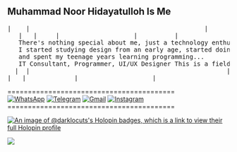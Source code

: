 
## Muhammad Noor Hidayatulloh Is Me
<pre>
|    |                                               |                    |                       |
   |   |     |                    |          |                     |                                       
   There's nothing special about me, just a technology enthusiast and interested in business...
   I started studying design from an early age, started doing business when I was still a student, 
   and spent my teenage years learning programming...
   IT Consultant, Programmer, UI/UX Designer This is a field I like and am passionate about...
  |  |                                                     |                  |                | |
|   |             |                    |                          |   |  |                          |
</pre>

========================================= <br>
[![WhatsApp](https://img.shields.io/badge/WhatsApp-25D366?style=for-the-badge&logo=whatsapp&logoColor=white)](https://wa.me/6281456140392)
[![Telegram](https://img.shields.io/badge/Telegram-26A5E4?style=for-the-badge&logo=telegram&logoColor=white)](https://www.t.me/darklocuts)
[![Gmail](https://img.shields.io/badge/Gmail-EA4335?style=for-the-badge&logo=gmail&logoColor=white)](mailto:muhammadnoorhidayatulloh@gmail.com.com?subject=github_message)
[![Instagram](https://img.shields.io/badge/Instagram-CA377D?style=for-the-badge&logo=instagram&logoColor=white)](https://www.instagram.com/nr_hda0?r=nametag)
<br>
========================================= <br>

[![An image of @darklocuts's Holopin badges, which is a link to view their full Holopin profile](https://holopin.me/darklocuts)](https://holopin.io/@darklocuts)

![](https://komarev.com/ghpvc/?username=DarkLocuts&color=green&label=Views)
